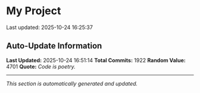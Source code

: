 # My Project


Last updated: 2025-10-24 16:25:37









































































































































































































































































































































































































































































































































































































































































































































































































































































































































































































































































































































































































































































































































































































































































































































































































































































































































































































































































































































































































































































































































































































































































































































































































## Auto-Update Information

**Last Updated:** 2025-10-24 16:51:14
**Total Commits:** 1922
**Random Value:** 4701
**Quote:** _Code is poetry._

---
_This section is automatically generated and updated._